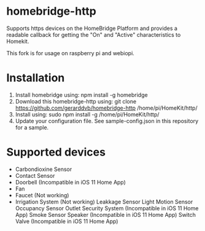 # homebridge-http

Supports https devices on the HomeBridge Platform and provides a readable callback for getting the "On" and "Active" characteristics to Homekit. 

This fork is for usage on raspberry pi and webiopi.

# Installation

1. Install homebridge using: npm install -g homebridge
2. Download this homebridge-http using: git clone https://github.com/gerarddvb/homebridge-http /home/pi/HomeKit/http/
3. Install using: sudo npm install -g /home/pi/HomeKit/http/
4. Update your configuration file. See sample-config.json in this repository for a sample. 

# Supported devices

- Carbondioxine Sensor
- Contact Sensor
- Doorbell (Incompatible in iOS 11 Home App)
- Fan
- Faucet (Not working)
- Irrigation System (Not working)
Leakkage Sensor
Light
Motion Sensor
Occupancy Sensor
Outlet
Security System (Incompatible in iOS 11 Home App)
Smoke Sensor
Speaker (Incompatible in iOS 11 Home App) 
Switch
Valve (Incompatible in iOS 11 Home App)
